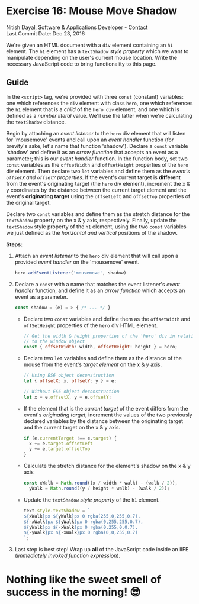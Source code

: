 # Exercise 16: Mouse Move Shadow
Nitish Dayal, Software & Applications Developer - [Contact](http://nitishdayal.me)  
Last Commit Date: Dec 23, 2016

We're given an HTML document with a `div` element containing an `h1` element.
  The `h1` element has a `textShadow` _style property_ which we want to manipulate
  depending on the user's current mouse location. Write the necessary JavaScript
  code to bring functionality to this page.

## Guide

In the `<script>` tag, we're provided with three `const` (constant) variables: one
  which references the `div` element with class `hero`, one which references the `h1` element
  that is a _child_ of the `hero div` element, and one which is defined as a _number literal_
  value. We'll use the latter when we're calculating the `textShadow` distance.

Begin by attaching an _event listener_ to the `hero` div element that will listen for
  'mousemove' events and call upon an _event handler_ function (for brevity's sake, let's
  name that function 'shadow'). Declare a `const` variable 'shadow' and define it as
  an _arrow function_ that accepts an event as a parameter; this is our _event handler_ function.
  In the function body, set two `const` variables as the `offsetWidth` and `offsetHeight` 
  properties of the `hero` div element. Then declare two `let` variables and define them
  as the _event's `offsetX` and `offsetY` properties_. If the event's current target
  is **different** from the event's originating target (the `hero` div element), increment
  the x & y coordinates by the distance between the current target element and the event's
  **originating target** using the `offsetLeft` and `offsetTop` properties of the original
  target.

Declare two `const` variables and define them as the stretch distance for the `textShadow` property
  on the x & y axis, respectively. Finally, update the `textShadow` style property of the `h1`
  element, using the two `const` variables we just defined as the _horizontal and vertical_
  positions of the shadow.

**Steps:**

1. Attach an _event listener_ to the `hero` div element that will call upon a provided _event handler_
  on the 'mousemove' event.

    ```JavaScript
    hero.addEventListener('mousemove', shadow)
    ```

2. Declare a `const` with a name that matches the event listener's _event handler_ function, 
  and define it as an _arrow function_ which accepts an event as a parameter.

    ```JavaScript
    const shadow = (e) = > { /* ... */ }
    ```

    - Declare two `const` variables and define them as the `offsetWidth` 
      and `offSetHeight` properties of the `hero` div HTML element.

        ```JavaScript
        // Get the width & height properties of the 'hero' div in relation
        // to the window object
        const { offsetWidth: width, offsetHeight: height } = hero;
        ```

    - Declare two `let` variables and define them as the distance of the
      mouse from the event's _target element_ on the x & y axis.

        ```JavaScript
        // Using ES6 object deconstruction
        let { offsetX: x, offsetY: y } = e;

        // Without ES6 object deconstruction
        let x = e.offsetX, y = e.offsetY;
        ``` 

    - If the element that is the _current target_ of the event differs
      from the event's _originating target_, increment the values of the two previously declared
      variables by the distance between the originating target and the current target on the
      x & y axis.

        ```JavaScript
        if (e.currentTarget !== e.target) {
          x += e.target.offsetLeft
          y += e.target.offsetTop
        }

        ```

    - Calculate the stretch distance for the element's shadow on the x & y axis

        ```JavaScript
        const xWalk = Math.round((x / width * walk) - (walk / 2)),
          yWalk = Math.round((y / height * walk) - (walk / 2));
        ```
    
    - Update the `textShadow` _style property_ of the `h1` element.

        ```JavaScript
        text.style.textShadow = `
        ${xWalk}px ${yWalk}px 0 rgba(255,0,255,0.7),
        ${-xWalk}px ${yWalk}px 0 rgba(0,255,255,0.7),
        ${yWalk}px ${-xWalk}px 0 rgba(0,255,0,0.7),
        ${-yWalk}px ${-xWalk}px 0 rgba(0,0,255,0.7)
        `;
        ```

3. Last step is best step! Wrap up **all** of the JavaScript code inside an IIFE 
  (_immediately invoked function expression_).

# Nothing like the sweet smell of success in the morning! 😎
